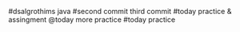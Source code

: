 #dsalgrothims java
#second commit
third commit
#today practice & assingment
@today more practice
#today practice